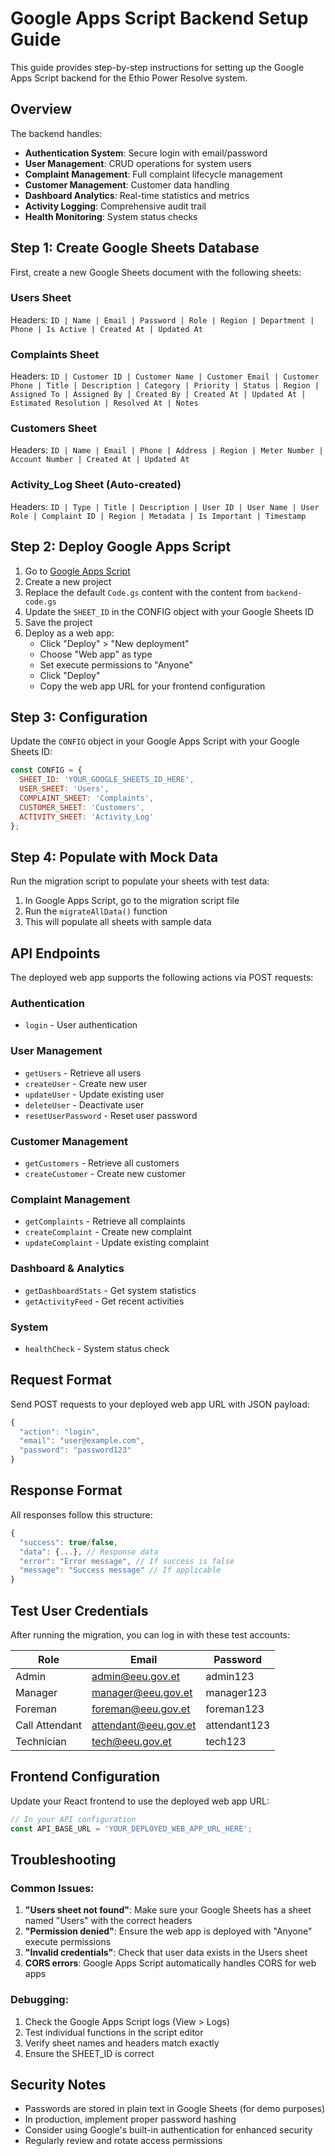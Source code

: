 # Google Apps Script Backend Setup Guide

This guide provides step-by-step instructions for setting up the Google Apps Script backend for the Ethio Power Resolve system.

## Overview

The backend handles:
- **Authentication System**: Secure login with email/password
- **User Management**: CRUD operations for system users
- **Complaint Management**: Full complaint lifecycle management
- **Customer Management**: Customer data handling
- **Dashboard Analytics**: Real-time statistics and metrics
- **Activity Logging**: Comprehensive audit trail
- **Health Monitoring**: System status checks

## Step 1: Create Google Sheets Database

First, create a new Google Sheets document with the following sheets:

### Users Sheet
Headers: `ID | Name | Email | Password | Role | Region | Department | Phone | Is Active | Created At | Updated At`

### Complaints Sheet  
Headers: `ID | Customer ID | Customer Name | Customer Email | Customer Phone | Title | Description | Category | Priority | Status | Region | Assigned To | Assigned By | Created By | Created At | Updated At | Estimated Resolution | Resolved At | Notes`

### Customers Sheet
Headers: `ID | Name | Email | Phone | Address | Region | Meter Number | Account Number | Created At | Updated At`

### Activity_Log Sheet (Auto-created)
Headers: `ID | Type | Title | Description | User ID | User Name | User Role | Complaint ID | Region | Metadata | Is Important | Timestamp`

## Step 2: Deploy Google Apps Script

1. Go to [Google Apps Script](https://script.google.com)
2. Create a new project
3. Replace the default `Code.gs` content with the content from `backend-code.gs`
4. Update the `SHEET_ID` in the CONFIG object with your Google Sheets ID
5. Save the project
6. Deploy as a web app:
   - Click "Deploy" > "New deployment"
   - Choose "Web app" as type
   - Set execute permissions to "Anyone"
   - Click "Deploy"
   - Copy the web app URL for your frontend configuration

## Step 3: Configuration

Update the `CONFIG` object in your Google Apps Script with your Google Sheets ID:

```javascript
const CONFIG = {
  SHEET_ID: 'YOUR_GOOGLE_SHEETS_ID_HERE',
  USER_SHEET: 'Users',
  COMPLAINT_SHEET: 'Complaints', 
  CUSTOMER_SHEET: 'Customers',
  ACTIVITY_SHEET: 'Activity_Log'
};
```

## Step 4: Populate with Mock Data

Run the migration script to populate your sheets with test data:

1. In Google Apps Script, go to the migration script file
2. Run the `migrateAllData()` function
3. This will populate all sheets with sample data

## API Endpoints

The deployed web app supports the following actions via POST requests:

### Authentication
- `login` - User authentication

### User Management
- `getUsers` - Retrieve all users
- `createUser` - Create new user
- `updateUser` - Update existing user
- `deleteUser` - Deactivate user
- `resetUserPassword` - Reset user password

### Customer Management
- `getCustomers` - Retrieve all customers
- `createCustomer` - Create new customer

### Complaint Management
- `getComplaints` - Retrieve all complaints
- `createComplaint` - Create new complaint
- `updateComplaint` - Update existing complaint

### Dashboard & Analytics
- `getDashboardStats` - Get system statistics
- `getActivityFeed` - Get recent activities

### System
- `healthCheck` - System status check

## Request Format

Send POST requests to your deployed web app URL with JSON payload:

```javascript
{
  "action": "login",
  "email": "user@example.com", 
  "password": "password123"
}
```

## Response Format

All responses follow this structure:

```javascript
{
  "success": true/false,
  "data": {...}, // Response data
  "error": "Error message", // If success is false
  "message": "Success message" // If applicable
}
```

## Test User Credentials

After running the migration, you can log in with these test accounts:

| Role | Email | Password |
|------|-------|----------|
| Admin | admin@eeu.gov.et | admin123 |
| Manager | manager@eeu.gov.et | manager123 |
| Foreman | foreman@eeu.gov.et | foreman123 |
| Call Attendant | attendant@eeu.gov.et | attendant123 |
| Technician | tech@eeu.gov.et | tech123 |

## Frontend Configuration

Update your React frontend to use the deployed web app URL:

```javascript
// In your API configuration
const API_BASE_URL = 'YOUR_DEPLOYED_WEB_APP_URL_HERE';
```

## Troubleshooting

### Common Issues:

1. **"Users sheet not found"**: Make sure your Google Sheets has a sheet named "Users" with the correct headers
2. **"Permission denied"**: Ensure the web app is deployed with "Anyone" execute permissions
3. **"Invalid credentials"**: Check that user data exists in the Users sheet
4. **CORS errors**: Google Apps Script automatically handles CORS for web apps

### Debugging:

1. Check the Google Apps Script logs (View > Logs)
2. Test individual functions in the script editor
3. Verify sheet names and headers match exactly
4. Ensure the SHEET_ID is correct

## Security Notes

- Passwords are stored in plain text in Google Sheets (for demo purposes)
- In production, implement proper password hashing
- Consider using Google's built-in authentication for enhanced security
- Regularly review and rotate access permissions